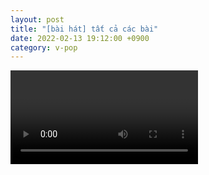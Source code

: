 ```yaml
---
layout: post
title: "[bài hát] tất cả các bài"
date: 2022-02-13 19:12:00 +0900
category: v-pop
---
```


<div class="video-container">
    <video id="player" class="video-js vjs-default-skin vjs-big-play-centered" data-json="/public/json/tất_cả_các_bài.json"></video>
</div>